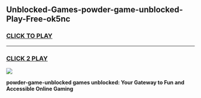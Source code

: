 
## Unblocked-Games-powder-game-unblocked-Play-Free-ok5nc
<h3>
<a href="https://premium76.site?title=powder-game-unblocked&ref=17A">CLICK TO PLAY</a></h3>
<hr>

<h3>
<a href="https://premium76.site?title=powder-game-unblocked&ref=17A">CLICK 2 PLAY</a>
  
</h3>

<a href="https://premium76.site?title=powder-game-unblocked&ref=17A"><img src="https://clearcache.store/games.png"></a>


**powder-game-unblocked games unblocked: Your Gateway to Fun and Accessible Online Gaming**
